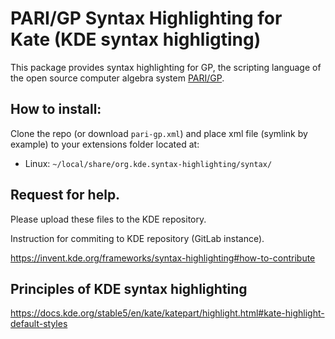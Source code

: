 # PARI/GP Syntax Highlighting for Kate (KDE syntax highligting)

This package provides syntax highlighting for GP, the scripting language of the open source computer algebra system [PARI/GP](https://pari.math.u-bordeaux.fr/).

## How to install:

Clone the repo (or download `pari-gp.xml`) and place xml file (symlink by example) to your extensions folder located at:

* Linux: `~/local/share/org.kde.syntax-highlighting/syntax/`
  
## Request for help.

Please upload these files to the KDE repository.

Instruction for commiting to KDE repository (GitLab instance).

https://invent.kde.org/frameworks/syntax-highlighting#how-to-contribute

## Principles of KDE syntax highlighting

https://docs.kde.org/stable5/en/kate/katepart/highlight.html#kate-highlight-default-styles
